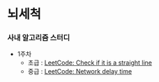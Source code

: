 # 뇌세척


### 사내 알고리즘 스터디

- 1주차
  - 초급 : [LeetCode: Check if it is a straight line](https://leetcode.com/problems/check-if-it-is-a-straight-line/)
  - 중급 : [LeetCode: Network delay time](https://leetcode.com/problems/network-delay-time/)
